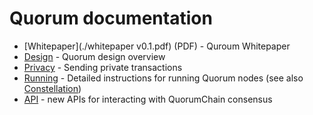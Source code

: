 
# Quorum documentation

* [Whitepaper](./whitepaper v0.1.pdf) (PDF) - Quroum Whitepaper
* [Design](./design.md) - Quorum design overview
* [Privacy](./privacy.md) - Sending private transactions
* [Running](./running.md) - Detailed instructions for running Quorum nodes (see also [Constellation](https://github.com/jpmorganchase/constellation))
* [API](./api.md) - new APIs for interacting with QuorumChain consensus
